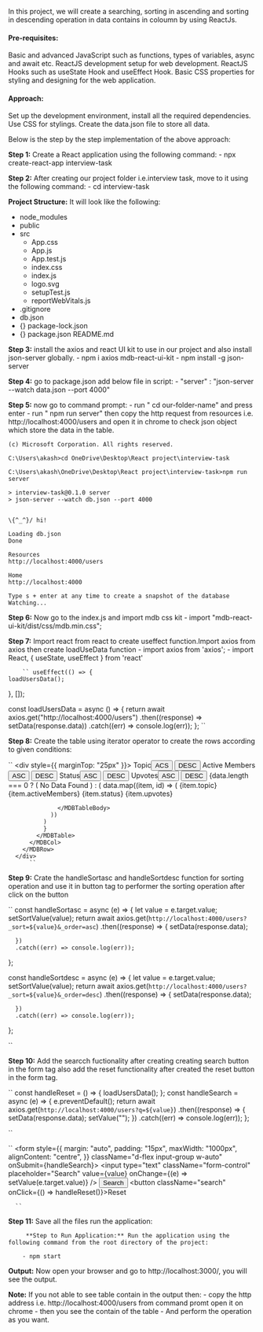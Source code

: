 In this project, we will create a searching, sorting in ascending and sorting in descending operation in data contains in coloumn by using ReactJs.


#### Pre-requisites:

Basic and advanced JavaScript such as functions, types of variables, async and await etc.
ReactJS development setup for web development.
ReactJS Hooks such as useState Hook and useEffect Hook.
Basic CSS properties for styling and designing for the web application.


#### Approach:

Set up the development environment, install all the required dependencies.
Use CSS for stylings.
Create the data.json file to store all data.

Below is the step by the step implementation of the above approach:

**Step 1:** Create a React application using the following command:
        - npx create-react-app interview-task

**Step 2:** After creating our project folder i.e.interview task, move to it using the following command:
        - cd interview-task

**Project Structure:** It will look like the following:

- node_modules
- public
- src
  - App.css
  - App.js
  - App.test.js
  - index.css
  - index.js
  - logo.svg
  - setupTest.js
  - reportWebVitals.js
- .gitignore
- db.json
- {} package-lock.json
- {} package.json
    README.md


**Step 3:** install the axios and react UI kit to use in our project and also install json-server globally.
        - npm i axios mdb-react-ui-kit
        - npm install -g json-server
         

**Step 4:** go to package.json add below file in script:
              - "server" : "json-server --watch data.json --port 4000"
     
**Step 5:** now go to command prompt:
           - run " cd  our-folder-name" and press enter
           - run " npm run server"
  then copy the http request from resources i.e. http://localhost:4000/users and open it in chrome to check json object which store the data in the table.
           
   ```        Microsoft Windows [Version 10.0.19044.1766]
(c) Microsoft Corporation. All rights reserved.

C:\Users\akash>cd OneDrive\Desktop\React project\interview-task

C:\Users\akash\OneDrive\Desktop\React project\interview-task>npm run server

> interview-task@0.1.0 server
> json-server --watch db.json --port 4000


  \{^_^}/ hi!

  Loading db.json
  Done

  Resources
  http://localhost:4000/users

  Home
  http://localhost:4000

  Type s + enter at any time to create a snapshot of the database
  Watching...
```


**Step 6:** Now go to the index.js and import mdb css kit
        - import "mdb-react-ui-kit/dist/css/mdb.min.css";
   
    
**Step 7:** Import react from react to create useffect function.Import axios from axios then create loadUseData function
        - import axios from 'axios';
        - import React, { useState, useEffect } from 'react'
        
        `` useEffect(() => {
    loadUsersData();
  }, []);

  const loadUsersData = async () => {
    return await axios.get("http://localhost:4000/users")
      .then((response) => setData(response.data))
      .catch((err) => console.log(err));
  };
  ``
  
  
 **Step 8:** Create the table using iterator operator to create the rows according to given conditions:
 
 ``  <div style={{ marginTop: "25px" }}>
        <MDBRow>
          <MDBCol size="12">
            <MDBTable className='table-bordered'>
              <MDBTableHead>
                <tr>
                  <th scope="col"><span className='spa' >Topic</span><button className='asc' onClick={handleSortasc} value="topic">ACS</button>
                    <button className='asc' onClick={handleSortdesc} value="topic">DESC</button></th>
                  <th scope="col"><span className='spa' >Active Members</span><button className='asc' onClick={handleSortasc} value="activeMembers">ASC</button>
                    <button className='asc' onClick={handleSortdesc} value="activeMembers">DESC</button></th>
                  <th scope="col"><span className='spa' >Status</span><button className='asc' onClick={handleSortasc} value="status">ASC</button>
                    <button className='asc' onClick={handleSortdesc} value="status">DESC</button></th>
                  <th scope="col"><span className='spa' >Upvotes</span><button className='asc' onClick={handleSortasc} value="upvotes">ASC</button>
                    <button className='asc' onClick={handleSortdesc} value="upvotes">DESC</button></th>
                </tr>
              </MDBTableHead>
              {data.length === 0 ? (
                <MDBTableBody className="align-center mb-0">
                  <tr>
                    <td colSpan={9} className="text-center mb-0">No Data Found</td>
                  </tr>
                </MDBTableBody>) : (
                data.map((item, id) => (
                  <MDBTableBody key={id}>
                    <tr>
                      <td>{item.topic}</td>
                      <td>{item.activeMembers}</td>
                      <td>{item.status}</td>
                      <td>{item.upvotes}</td>
                    </tr>

                  </MDBTableBody>
                ))
              )
              }
            </MDBTable>
          </MDBCol>
        </MDBRow>
      </div>
          `` 
    
    
 **Step 9:** Crate the handleSortasc and handleSortdesc function for sorting operation and use it in button tag to performer the sorting operation after click on the button
 
 ``  const handleSortasc = async (e) => {
    let value = e.target.value;
    setSortValue(value);
    return await axios.get(`http://localhost:4000/users?_sort=${value}&_order=asc`)
      .then((response) => {
        setData(response.data);

      })
      .catch((err) => console.log(err));
  };

  const handleSortdesc = async (e) => {
    let value = e.target.value;
    setSortValue(value);
    return await axios.get(`http://localhost:4000/users?_sort=${value}&_order=desc`)
      .then((response) => {
        setData(response.data);

      })
      .catch((err) => console.log(err));
  };
  
  ``
  
  
  **Step 10:** Add the searcch fuctionality after creating creating search button in the form tag also add the reset functionality after created the reset button in the form tag.
  
  `` const handleReset = () => {
    loadUsersData();
  };
  const handleSearch = async (e) => {
    e.preventDefault();
    return await axios.get(`http://localhost:4000/users?q=${value}`)
      .then((response) => {
        setData(response.data);
        setValue("");
      })
      .catch((err) => console.log(err));
  };
  
  ``
  
  `` <form style={{ margin: "auto", padding: "15px", maxWidth: "1000px", alignContent: "centre", }}
        className="d-flex input-group w-auto" onSubmit={handleSearch}>
        <input
          type="text"
          className="form-control"
          placeholder="Search"
          value={value}
          onChange={(e) => setValue(e.target.value)}
        />
        <button type="submit" className="search">Search</button>
        <button className="search" onClick={() => handleReset()}>Reset</button>
      </form>
      
      ``
**Step 11:** Save all the files run the application:      
      
         **Step to Run Application:** Run the application using the following command from the root directory of the project:

        - npm start

**Output:** Now open your browser and go to http://localhost:3000/, you will see the output.

**Note:** If you not able to see table contain in the output then:
          - copy the http address i.e. http://localhost:4000/users  from command promt open it on chrome 
          - then you see the contain of the table
          - And perform the operation as you want.


